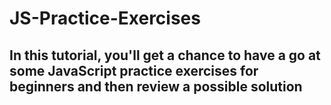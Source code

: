 # JS-Practice-Exercises

## In this tutorial, you'll get a chance to have a go at some JavaScript practice exercises for beginners and then review a possible solution

